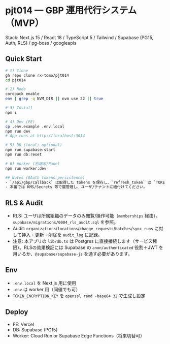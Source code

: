 # pjt014 — GBP 運用代行システム（MVP）

Stack: Next.js 15 / React 18 / TypeScript 5 / Tailwind / Supabase (PG15, Auth, RLS) / pg-boss / googleapis

## Quick Start

```bash
# 1) Clone
gh repo clone rx-tomo/pjt014
cd pjt014

# 2) Node
corepack enable
env | grep -q NVM_DIR || nvm use 22 || true

# 3) Install
npm i

# 4) Dev (FE)
cp .env.example .env.local
npm run dev
# App runs at http://localhost:3014

# 5) DB (local; optional)
npm run supabase:start
npm run db:reset

# 6) Worker (別端末/Pane)
npm run worker:dev

## Notes (OAuth tokens persistence)
- `/api/gbp/callback` は取得した tokens を保存し、`refresh_token` は `TOKEN_ENCRYPTION_KEY`（Base64 32バイト）で暗号化して `oauth_tokens` に格納します（`0002`/`0003` マイグレーション）。
- 本番では KMS/Secrets 等で鍵管理し、ユーザ/テナントに紐付けてください。
```

## RLS & Audit
- RLS: ユーザは所属組織のデータのみ閲覧/操作可能（`memberships` 経由）。`supabase/migrations/0004_rls_audit.sql` を参照。
- Audit: `organizations`/`locations`/`change_requests`/`batches`/`sync_runs` に対して挿入・更新・削除を `audit_log` に記録。
- 注意: 本アプリの `lib/db.ts` は Postgres に直接接続します（サービス権限）。RLSの効果検証には Supabase の `anon/authenticated` 役割＋JWT を用いるか、`@supabase/supabase-js` を通す必要があります。

## Env

- `.env.local` を Next.js 用に使用
- `.env` は worker 用（同値でも可）
- `TOKEN_ENCRYPTION_KEY` を `openssl rand -base64 32` で生成し設定

## Deploy

- FE: Vercel
- DB: Supabase (PG15)
- Worker: Cloud Run or Supabase Edge Functions（将来切替可）
